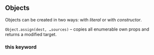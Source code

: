 
## Objects
Objects can be created in two ways: with *literal* or with *constructor*.

`Object.assign(dest, …sources)` – copies all enumerable own props and returns a modified target.

### __this__ keyword
